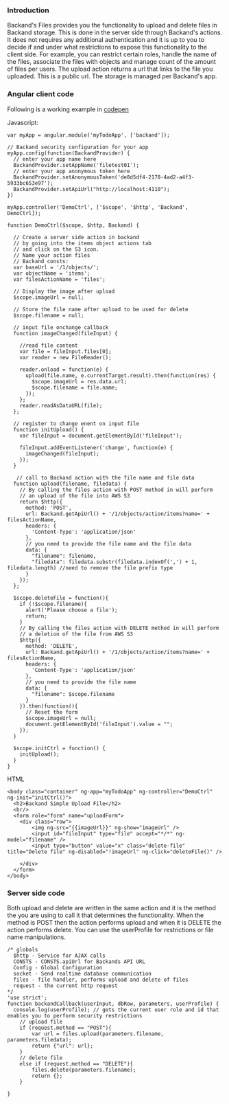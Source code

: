 ### Introduction
Backand's Files provides you the functionality to upload and delete files in Backand storage. This is done in the server side through Backand's actions. It does not requires any additional authentication and it is up to you to decide if and under what restrictions to expose this functionality to the client side. For example, you can restrict certain roles, handle the name of the files, associate the files with objects and manage count of the amount of files per users. The upload action returns a url that links to the file you uploaded. This is a public url. The storage is managed per Backand's app.  

### Angular client code

Following is a working example in [codepen](http://codepen.io/relly/pen/mVMOwZ)

Javascript:

```
var myApp = angular.module('myTodoApp', ['backand']);

// Backand security configuration for your app
myApp.config(function(BackandProvider) {
  // enter your app name here
  BackandProvider.setAppName('filetest01');
  // enter your app anonymous token here
  BackandProvider.setAnonymousToken('de8d5df4-2178-4ad2-a4f3-5933bc653e97');
  BackandProvider.setApiUrl("http://localhost:4110");
})

myApp.controller('DemoCtrl', ['$scope', '$http', 'Backand', DemoCtrl]);

function DemoCtrl($scope, $http, Backand) {

  // Create a server side action in backand
  // by going into the items object actions tab 
  // and click on the S3 icon.
  // Name your action files
  // Backand consts:
  var baseUrl = '/1/objects/';
  var objectName = 'items';
  var filesActionName = 'files';
  
  // Display the image after upload
  $scope.imageUrl = null;
  
  // Store the file name after upload to be used for delete
  $scope.filename = null;

  // input file onchange callback
  function imageChanged(fileInput) {

    //read file content
    var file = fileInput.files[0];
    var reader = new FileReader();

    reader.onload = function(e) {
      upload(file.name, e.currentTarget.result).then(function(res) {
        $scope.imageUrl = res.data.url;
        $scope.filename = file.name;
      });
    };
    reader.readAsDataURL(file);
  };

  // register to change enent on input file 
  function initUpload() {
    var fileInput = document.getElementById('fileInput');

    fileInput.addEventListener('change', function(e) {
      imageChanged(fileInput);
    });
  }

   // call to Backand action with the file name and file data  
  function upload(filename, filedata) {
    // By calling the files action with POST method in will perform 
    // an upload of the file into AWS S3
    return $http({
      method: 'POST',
      url: Backand.getApiUrl() + '/1/objects/action/items?name=' + filesActionName,
      headers: {
        'Content-Type': 'application/json'
      },
      // you need to provide the file name and the file data
      data: {
        "filename": filename,
        "filedata": filedata.substr(filedata.indexOf(',') + 1, filedata.length) //need to remove the file prefix type
      }
    });
  };

  $scope.deleteFile = function(){
    if (!$scope.filename){
      alert('Please choose a file');
      return;
    }
    // By calling the files action with DELETE method in will perform 
    // a deletion of the file from AWS S3
    $http({
      method: 'DELETE',
      url: Backand.getApiUrl() + '/1/objects/action/items?name=' + filesActionName,
      headers: {
        'Content-Type': 'application/json'
      },
      // you need to provide the file name 
      data: {
        "filename": $scope.filename
      }
    }).then(function(){
      // Reset the form
      $scope.imageUrl = null;
      document.getElementById('fileInput').value = "";
    });
  }
  
  $scope.initCtrl = function() {
    initUpload();
  }
}
```

HTML

```
<body class="container" ng-app="myTodoApp" ng-controller="DemoCtrl" ng-init="initCtrl()">
  <h2>Backand Simple Upload File</h2>
  <br/>
  <form role="form" name="uploadForm">
    <div class="row">
        <img ng-src="{{imageUrl}}" ng-show="imageUrl" />
        <input id="fileInput" type="file" accept="*/*" ng-model="filename" />
        <input type="button" value="x" class="delete-file" title="Delete file" ng-disabled="!imageUrl" ng-click="deleteFile()" />
      
    </div>
  </form>
</body>
```

### Server side code
Both upload and delete are written in the same action and it is the method the you are using to call it that determines the functionality. When the method is POST then the action performs upload and when it is DELETE the action performs delete. You can use the userProfile for restrictions or file name manipulations.

```
/* globals
  $http - Service for AJAX calls 
  CONSTS - CONSTS.apiUrl for Backands API URL
  Config - Global Configuration
  socket - Send realtime database communication
  files - file handler, performs upload and delete of files
  request - the current http request
*/
'use strict';
function backandCallback(userInput, dbRow, parameters, userProfile) {
  console.log(userProfile); // gets the current user role and id that enables you to perform security restrictions
	// upload file
    if (request.method == "POST"){
        var url = files.upload(parameters.filename, parameters.filedata);
        return {"url": url};
    }
    // delete file
    else if (request.method == "DELETE"){
        files.delete(parameters.filename);
        return {};    
    }
	
}
```

